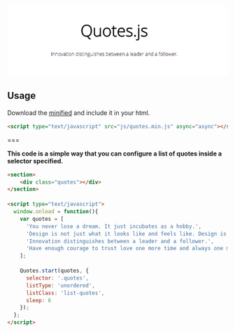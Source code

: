 <p align="center">
  <a href="http://cauealves.github.io/quotes.js" target="_blank">
    <img src="./doc/quotes.gif">
  </a>
</p>


## Usage

Download the [minified](./dist/quotes.min.js?raw=true) and include it in your html.

```html
<script type="text/javascript" src="js/quotes.min.js" async="async"></script>
```

===


**This code is a simple way that you can configure a list of quotes inside a selector specified.**

```html
<section>
    <div class="quotes"></div>
</section>

<script type="text/javascript">
  window.onload = function(){
    var quotes = [
      'You never lose a dream. It just incubates as a hobby.',
      'Design is not just what it looks like and feels like. Design is how it works.',
      'Innovation distinguishes between a leader and a follower.',
      'Have enough courage to trust love one more time and always one more time.'
    ];
    
    Quotes.start(quotes, {
      selector: '.quotes',
      listType: 'unordered',
      listClass: 'list-quotes',
      sleep: 6
    });
  };
</script>
```
